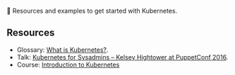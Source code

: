 🚢 Resources and examples to get started with Kubernetes.

## Resources

- Glossary: [What is Kubernetes?](https://www.vmware.com/topics/glossary/content/kubernetes).
- Talk: [Kubernetes for Sysadmins – Kelsey Hightower at PuppetConf 2016](https://www.youtube.com/watch?v=HlAXp0-M6SY).
- Course: [Introduction to Kubernetes](https://courses.edx.org/courses/course-v1:LinuxFoundationX+LFS158x+2T2019/course/)

